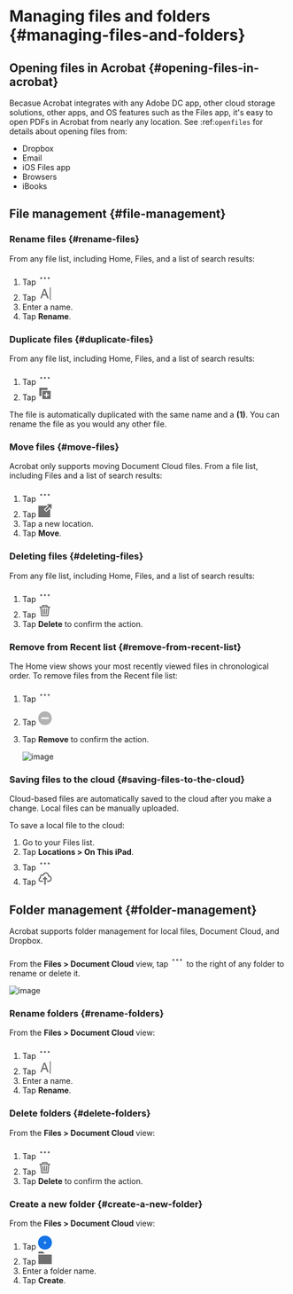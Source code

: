 
 
# Managing files and folders {#managing-files-and-folders}

## Opening files in Acrobat {#opening-files-in-acrobat}

Becasue Acrobat integrates with any Adobe DC app, other cloud storage solutions, other apps, and OS features such as the Files app, it's easy to open PDFs in Acrobat from nearly any location. See :ref:`openfiles` for details about opening files from:

* Dropbox
* Email
* iOS Files app
* Browsers
* iBooks

## File management {#file-management}

### Rename files {#rename-files}

From any file list, including Home, Files, and a list of search results: 

1. Tap ![image](./images/overflowicon.png)
1. Tap ![image](./images/renameicon.png) 
1. Enter a name. 
1. Tap **Rename**.

### Duplicate files {#duplicate-files}

From any file list, including Home, Files, and a list of search results: 

1. Tap ![image](./images/overflowicon.png)
1. Tap ![image](./images/duplicateicon.png)

The file is automatically duplicated with the same name and a **(1)**. You can rename the file as you would any other file. 

### Move files {#move-files}

Acrobat only supports moving Document Cloud files. From a file list, including Files and a list of search results: 

1. Tap ![image](./images/overflowicon.png)
1. Tap ![image](./images/moveicon.png) 
1. Tap a new location. 
1. Tap **Move**. 

### Deleting files {#deleting-files}

From any file list, including Home, Files, and a list of search results: 

1. Tap ![image](./images/overflowicon.png)
1. Tap ![image](./images/deleteicon.png)
1. Tap **Delete** to confirm the action.


### Remove from Recent list {#remove-from-recent-list}

The Home view shows your most recently viewed files in chronological order. To remove files from the Recent file list:

1. Tap ![image](./images/overflowicon.png)
1. Tap ![image](./images/clearsigicon.png) 
1. Tap **Remove** to confirm the action.

   ![image](../images/removefromrecent.png)

### Saving files to the cloud {#saving-files-to-the-cloud}

Cloud-based files are automatically saved to the cloud after you make a change. Local files can be manually uploaded.

To save a local file to the cloud: 

1. Go to your Files list. 
1. Tap **Locations > On This iPad**. 
1. Tap ![image](./images/overflowicon.png)
1. Tap ![image](./images/savetocloudicon.png)

## Folder management {#folder-management}

Acrobat supports folder management for local files, Document Cloud, and Dropbox. 

From the **Files > Document Cloud** view, tap ![image](./images/overflowicon.png) to the right of any folder to rename or delete it. 

   ![image](../images/foldermenu.png)

### Rename folders {#rename-folders}

From the **Files > Document Cloud** view:
 
1. Tap ![image](./images/overflowicon.png)
1. Tap ![image](./images/renameicon.png)
1. Enter a name. 
1. Tap **Rename**.

### Delete folders {#delete-folders}

From the **Files > Document Cloud** view: 

1. Tap ![image](./images/overflowicon.png)
1. Tap ![image](./images/deleteicon.png)
1. Tap **Delete** to confirm the action.

### Create a new folder {#create-a-new-folder}

From the **Files > Document Cloud** view:

1. Tap ![image](./images/plusicon.png)
1. Tap ![image](./images/newfoldericon.png)
1. Enter a folder name. 
1. Tap **Create**. 